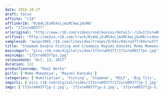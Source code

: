 ```yaml
---
date: 2018-10-27
draft: false
affsite: "r18"
afflinkr18: "NjA4LjEuMS4xLjAuMC4wLjAuMA"
url: "172xrw00377"
urloriginal: "http://www.r18.com/videos/vod/movies/detail/-/id=172xrw00377"
urlfinal: "http://media.r18.com/track/NjA4LjEuMS4xLjAuMC4wLjAuMA/videos/vod/movies/detail/-/id=172xrw00377"
samplevid: "awspv3001.r18.com/litevideo/freepv/8/84x/84xrw377/84xrw377_dmb_w.mp4"
title: "Stepmom Double Fisting and Creampie Mayumi Kanzaki Momo Momomiya"
mainimgurl: "pics.r18.com/digital/video/172xrw00377/172xrw00377ps.jpg"
mainimgs: "172xrw00377ps.jpg"
releasedate: "Oct. 13, 2017"
duration: 132
productioncomp: "Real Works"
girls: ['Momo Momomiya', 'Mayumi Kanzaki']
categories: ['Humiliation', 'Fisting', 'Stepmom', 'MILF', 'Big Tits', 'Glasses', 'Small Tits', 'Relatives', 'Nymphomaniac', 'Creampie']
imgurls: ['pics.r18.com/digital/video/172xrw00377/172xrw00377jp-1.jpg', 'pics.r18.com/digital/video/172xrw00377/172xrw00377jp-2.jpg', 'pics.r18.com/digital/video/172xrw00377/172xrw00377jp-3.jpg', 'pics.r18.com/digital/video/172xrw00377/172xrw00377jp-4.jpg', 'pics.r18.com/digital/video/172xrw00377/172xrw00377jp-5.jpg', 'pics.r18.com/digital/video/172xrw00377/172xrw00377jp-6.jpg', 'pics.r18.com/digital/video/172xrw00377/172xrw00377jp-7.jpg', 'pics.r18.com/digital/video/172xrw00377/172xrw00377jp-8.jpg', 'pics.r18.com/digital/video/172xrw00377/172xrw00377jp-9.jpg', 'pics.r18.com/digital/video/172xrw00377/172xrw00377jp-10.jpg', 'pics.r18.com/digital/video/172xrw00377/172xrw00377jp-11.jpg', 'pics.r18.com/digital/video/172xrw00377/172xrw00377jp-12.jpg', 'pics.r18.com/digital/video/172xrw00377/172xrw00377jp-13.jpg', 'pics.r18.com/digital/video/172xrw00377/172xrw00377jp-14.jpg', 'pics.r18.com/digital/video/172xrw00377/172xrw00377jp-15.jpg', 'pics.r18.com/digital/video/172xrw00377/172xrw00377jp-16.jpg', 'pics.r18.com/digital/video/172xrw00377/172xrw00377jp-17.jpg', 'pics.r18.com/digital/video/172xrw00377/172xrw00377jp-18.jpg', 'pics.r18.com/digital/video/172xrw00377/172xrw00377jp-19.jpg', 'pics.r18.com/digital/video/172xrw00377/172xrw00377jp-20.jpg']
imgs: ['172xrw00377jp-1.jpg', '172xrw00377jp-2.jpg', '172xrw00377jp-3.jpg', '172xrw00377jp-4.jpg', '172xrw00377jp-5.jpg', '172xrw00377jp-6.jpg', '172xrw00377jp-7.jpg', '172xrw00377jp-8.jpg', '172xrw00377jp-9.jpg', '172xrw00377jp-10.jpg', '172xrw00377jp-11.jpg', '172xrw00377jp-12.jpg', '172xrw00377jp-13.jpg', '172xrw00377jp-14.jpg', '172xrw00377jp-15.jpg', '172xrw00377jp-16.jpg', '172xrw00377jp-17.jpg', '172xrw00377jp-18.jpg', '172xrw00377jp-19.jpg', '172xrw00377jp-20.jpg']
---
```

